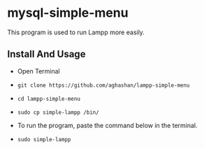 # mysql-simple-menu
This program is used to run Lampp more easily.
## Install And Usage
- Open Terminal
- ```
  git clone https://github.com/aghashan/lampp-simple-menu
   ```
- ```
  cd lampp-simple-menu
  ```
- ```
  sudo cp simple-lampp /bin/
  ```
- To run the program, paste the command below in the terminal. 
- ```
  sudo simple-lampp
  ``` 
